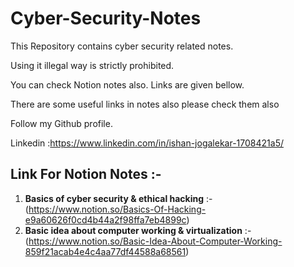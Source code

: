# Cyber-Security-Notes
This Repository contains cyber security related notes.

Using it illegal way is strictly prohibited.

You can check Notion notes also. Links are given bellow. 

There are some useful links in notes also please check them also 

Follow my Github profile.

Linkedin :https://www.linkedin.com/in/ishan-jogalekar-1708421a5/


## Link For Notion Notes :-
1. **Basics of cyber security & ethical hacking** :- (https://www.notion.so/Basics-Of-Hacking-e9a60626f0cd4b44a2f98ffa7eb4899c)
2. **Basic idea about computer working & virtualization** :- (https://www.notion.so/Basic-Idea-About-Computer-Working-859f21acab4e4c4aa77df44588a68561)
 
